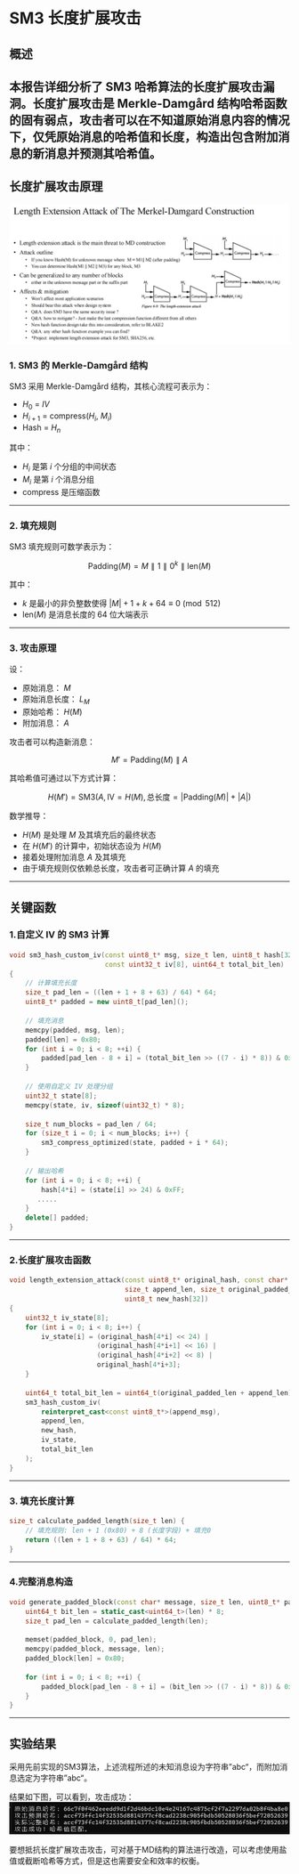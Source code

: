 # SM3 长度扩展攻击

## 概述
本报告详细分析了 SM3 哈希算法的长度扩展攻击漏洞。长度扩展攻击是 Merkle-Damgård 结构哈希函数的固有弱点，攻击者可以在不知道原始消息内容的情况下，仅凭原始消息的哈希值和长度，构造出包含附加消息的新消息并预测其哈希值。
---
## 长度扩展攻击原理
![长度扩展攻击原理](a.png)
### 1. SM3 的 Merkle-Damgård 结构
SM3 采用 Merkle-Damgård 结构，其核心流程可表示为：


- $H_0$ = $IV$ 
- $H_{i+1}$ = compress($H_i$, $M_i$) 
- Hash = $H_n$


其中：

- $H_i$ 是第 $i$ 个分组的中间状态  
- $M_i$ 是第 $i$ 个消息分组  
- $\text{compress}$ 是压缩函数  

---

### 2. 填充规则

SM3 填充规则可数学表示为：

$$
\text{Padding}(M) = M \parallel 1 \parallel 0^k \parallel \text{len}(M)
$$

其中：

- $k$ 是最小的非负整数使得 $|M| + 1 + k + 64 \equiv 0 \pmod{512}$  
- $\text{len}(M)$ 是消息长度的 64 位大端表示  

---

### 3. 攻击原理

设：

- 原始消息： $M$  
- 原始消息长度： $L_M$  
- 原始哈希： $H(M)$  
- 附加消息： $A$  

攻击者可以构造新消息：

$$
M' = \text{Padding}(M) \parallel A
$$

其哈希值可通过以下方式计算：

$$
H(M') = \text{SM3}(A, \text{IV}=H(M), \text{总长度}=|\text{Padding}(M)| + |A|)
$$

数学推导：

- $H(M)$ 是处理 $M$ 及其填充后的最终状态  
- 在 $H(M')$ 的计算中，初始状态设为 $H(M)$  
- 接着处理附加消息 $A$ 及其填充  
- 由于填充规则仅依赖总长度，攻击者可正确计算 $A$ 的填充  

---

## 关键函数

### 1.自定义 IV 的 SM3 计算

```cpp
void sm3_hash_custom_iv(const uint8_t* msg, size_t len, uint8_t hash[32], 
                        const uint32_t iv[8], uint64_t total_bit_len) 
{
    // 计算填充长度
    size_t pad_len = ((len + 1 + 8 + 63) / 64) * 64;
    uint8_t* padded = new uint8_t[pad_len]();
    
    // 填充消息
    memcpy(padded, msg, len);
    padded[len] = 0x80;
    for (int i = 0; i < 8; ++i) {
        padded[pad_len - 8 + i] = (total_bit_len >> ((7 - i) * 8)) & 0xFF;
    }
    
    // 使用自定义 IV 处理分组
    uint32_t state[8];
    memcpy(state, iv, sizeof(uint32_t) * 8);
    
    size_t num_blocks = pad_len / 64;
    for (size_t i = 0; i < num_blocks; i++) {
        sm3_compress_optimized(state, padded + i * 64);
    }
    
    // 输出哈希
    for (int i = 0; i < 8; ++i) {
        hash[4*i] = (state[i] >> 24) & 0xFF;
       .....
    }
    delete[] padded;
}
```
---

### 2.长度扩展攻击函数
```cpp
void length_extension_attack(const uint8_t* original_hash, const char* append_msg,
                             size_t append_len, size_t original_padded_len,
                             uint8_t new_hash[32]) 
{
    uint32_t iv_state[8];
    for (int i = 0; i < 8; i++) {
        iv_state[i] = (original_hash[4*i] << 24) |
                      (original_hash[4*i+1] << 16) |
                      (original_hash[4*i+2] << 8) |
                      original_hash[4*i+3];
    }

    uint64_t total_bit_len = uint64_t(original_padded_len + append_len) * 8;
    sm3_hash_custom_iv(
        reinterpret_cast<const uint8_t*>(append_msg),
        append_len,
        new_hash,
        iv_state,
        total_bit_len
    );
}

```
---
### 3. 填充长度计算
```cpp
size_t calculate_padded_length(size_t len) {
    // 填充规则: len + 1 (0x80) + 8 (长度字段) + 填充0
    return ((len + 1 + 8 + 63) / 64) * 64;
}
```
---
### 4.完整消息构造
```cpp
void generate_padded_block(const char* message, size_t len, uint8_t* padded_block) {
    uint64_t bit_len = static_cast<uint64_t>(len) * 8;
    size_t pad_len = calculate_padded_length(len);
    
    memset(padded_block, 0, pad_len);
    memcpy(padded_block, message, len);
    padded_block[len] = 0x80;

    for (int i = 0; i < 8; ++i) {
        padded_block[pad_len - 8 + i] = (bit_len >> ((7 - i) * 8)) & 0xFF;
    }
}
```
---
## 实验结果
采用先前实现的SM3算法，上述流程所述的未知消息设为字符串”abc“，而附加消息选定为字符串”abc“。

结果如下图，可以看到，攻击成功：
![结果](result.png)

要想抵抗长度扩展攻击攻击，可对基于MD结构的算法进行改造，可以考虑使用盐值或截断哈希等方式，但是这也需要安全和效率的权衡。
